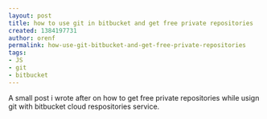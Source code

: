```yaml
---
layout: post
title: how to use git in bitbucket and get free private repositories
created: 1384197731
author: orenf
permalink: how-use-git-bitbucket-and-get-free-private-repositories
tags:
- JS
- git
- bitbucket
---
```

<p>A small post i wrote after on how to get free private repositories while usign git with bitbucket cloud respositories service.</p>
